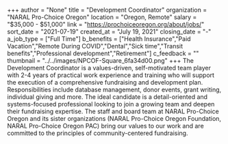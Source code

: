 +++
author = "None"
title = "Development Coordinator"
organization = "NARAL Pro-Choice Oregon"
location = "Oregon, Remote"
salary = "$35,000 - $51,000"
link = "https://prochoiceoregon.org/about/jobs/"
sort_date = "2021-07-19"
created_at = "July 19, 2021"
closing_date = "-"
a_job_type = ["Full Time"]
b_benefits = ["Health Insurance","Paid Vacation","Remote During COVID","Dental","Sick time","Transit benefits","Professional development","Retirement"]
c_feedback = ""
thumbnail = "../../images/NPCOF-Square_6fa34d00.png"
+++
The Development Coordinator is a values-driven, self-motivated team player with 2-4 years of practical work experience and training who will support the execution of a comprehensive fundraising and development plan. Responsibilities include database management, donor events, grant writing, individual giving and more. The ideal candidate is a detail-oriented and systems-focused professional looking to join a growing team and deepen their fundraising expertise. The staff and board team at NARAL Pro-Choice Oregon and its sister organizations (NARAL Pro-Choice Oregon Foundation, NARAL Pro-Choice Oregon PAC) bring our values to our work and are committed to the principles of community-centered fundraising. 
